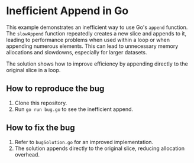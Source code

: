 # Inefficient Append in Go

This example demonstrates an inefficient way to use Go's `append` function.  The `slowAppend` function repeatedly creates a new slice and appends to it, leading to performance problems when used within a loop or when appending numerous elements.  This can lead to unnecessary memory allocations and slowdowns, especially for larger datasets.

The solution shows how to improve efficiency by appending directly to the original slice in a loop.

## How to reproduce the bug

1. Clone this repository.
2. Run `go run bug.go` to see the inefficient append.

## How to fix the bug

1. Refer to `bugSolution.go` for an improved implementation.
2. The solution appends directly to the original slice, reducing allocation overhead.